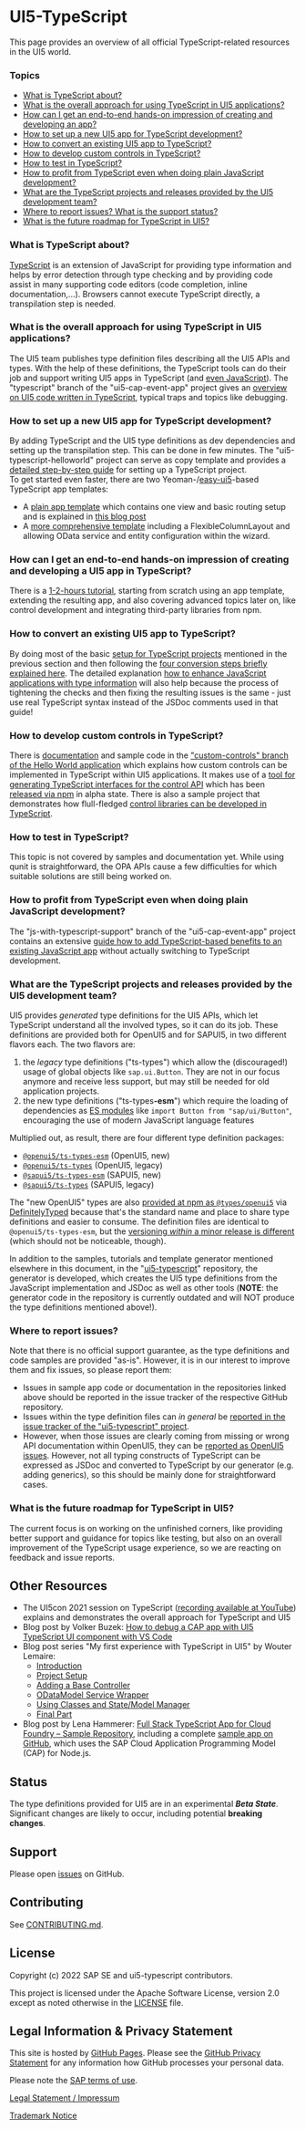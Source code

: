 # UI5-TypeScript

This page provides an overview of all official TypeScript-related resources in the UI5 world.

### Topics
- [What is TypeScript about?](#what-is-typescript-about)
- [What is the overall approach for using TypeScript in UI5 applications?](#what-is-the-overall-approach-for-using-typescript-in-ui5-applications)
- [How can I get an end-to-end hands-on impression of creating and developing an app?](#how-can-i-get-an-end-to-end-hands-on-impression-of-creating-and-developing-a-ui5-app-in-typescript)
- [How to set up a new UI5 app for TypeScript development?](#how-to-set-up-a-new-ui5-app-for-typescript-development)
- [How to convert an existing UI5 app to TypeScript?](#how-to-convert-an-existing-ui5-app-to-typescript)
- [How to develop custom controls in TypeScript?](#how-to-develop-custom-controls-in-typescript)
- [How to test in TypeScript?](#how-to-test-in-typescript)
- [How to profit from TypeScript even when doing plain JavaScript development?](#how-to-profit-from-typescript-even-when-doing-plain-javascript-development)
- [What are the TypeScript projects and releases provided by the UI5 development team?](#what-are-the-typescript-projects-and-releases-provided-by-the-ui5-development-team)
- [Where to report issues? What is the support status?](#where-to-report-issues)
- [What is the future roadmap for TypeScript in UI5?](#what-is-the-future-roadmap-for-typescript-in-ui5)


### What is TypeScript about?
[TypeScript](typescriptlang.org) is an extension of JavaScript for providing type information and helps by error detection through type checking and by providing code assist in many supporting code editors (code completion, inline documentation,...). Browsers cannot execute TypeScript directly, a transpilation step is needed.

### What is the overall approach for using TypeScript in UI5 applications?
The UI5 team publishes type definition files describing all the UI5 APIs and types. With the help of these definitions, the TypeScript tools can do their job and support writing UI5 apps in TypeScript (and [even JavaScript](https://github.com/SAP-samples/ui5-cap-event-app/tree/js-with-typescript-support#applying-typescript-benefits-to-a-javascript-application)). The "typescript" branch of the "ui5-cap-event-app" project gives an [overview on UI5 code written in TypeScript](https://github.com/SAP-samples/ui5-cap-event-app/blob/typescript/docs/typescript.md), typical traps and topics like debugging.

### How to set up a new UI5 app for TypeScript development?
By adding TypeScript and the UI5 type definitions as dev dependencies and setting up the transpilation step. This can be done in few minutes. The "ui5-typescript-helloworld" project can serve as copy template and provides a [detailed step-by-step guide](https://github.com/SAP-samples/ui5-typescript-helloworld/blob/main/step-by-step.md) for setting up a TypeScript project.<br>
To get started even faster, there are two Yeoman-/[easy-ui5](https://github.com/SAP/generator-easy-ui5)-based TypeScript app templates:
* A [plain app template](https://github.com/ui5-community/generator-ui5-ts-app) which contains one view and basic routing setup and is explained in [this blog post](https://blogs.sap.com/2021/07/01/getting-started-with-typescript-for-ui5-application-development/)
* A [more comprehensive template](https://github.com/ui5-community/generator-ui5-ts-app-fcl) including a FlexibleColumnLayout and allowing OData service and entity configuration within the wizard.

### How can I get an end-to-end hands-on impression of creating and developing a UI5 app in TypeScript?
There is a [1-2-hours tutorial](https://github.com/SAP-samples/ui5-typescript-tutorial), starting from scratch using an app template, extending the resulting app, and also covering advanced topics later on, like control development and integrating third-party libraries from npm.

### How to convert an existing UI5 app to TypeScript?
By doing most of the basic [setup for TypeScript projects](https://github.com/SAP-samples/ui5-typescript-helloworld/blob/main/step-by-step.md) mentioned in the previous section and then following the [four conversion steps briefly explained here](https://github.com/SAP-samples/ui5-cap-event-app/blob/typescript/docs/typescript.md#converting-ui5-apps-from-javascript-to-typescript). The detailed explanation [how to enhance JavaScript applications with type information](https://github.com/SAP-samples/ui5-cap-event-app/tree/js-with-typescript-support#applying-typescript-benefits-to-a-javascript-application) will also help because the process of tightening the checks and then fixing the resulting issues is the same - just use real TypeScript syntax instead of the JSDoc comments used in that guide!

### How to develop custom controls in TypeScript?
There is [documentation](https://github.com/SAP-samples/ui5-typescript-helloworld/blob/custom-controls/README.md) and sample code in the ["custom-controls" branch of the Hello World application](https://github.com/SAP-samples/ui5-typescript-helloworld/tree/custom-controls) which explains how custom controls can be implemented in TypeScript within UI5 applications. It makes use of a [tool for generating TypeScript interfaces for the control API](https://github.com/SAP/ui5-typescript/tree/main/packages/ts-interface-generator) which has been [released via npm](https://www.npmjs.com/package/@ui5/ts-interface-generator) in alpha state. There is also a sample project that demonstrates how flull-fledged [control libraries can be developed in TypeScript](https://github.com/SAP-samples/ui5-typescript-control-library).

### How to test in TypeScript?
This topic is not covered by samples and documentation yet. While using qunit is straightforward, the OPA APIs cause a few difficulties for which suitable solutions are still being worked on.

### How to profit from TypeScript even when doing plain JavaScript development?
The "js-with-typescript-support" branch of the "ui5-cap-event-app" project contains an extensive [guide how to add TypeScript-based benefits to an existing JavaScript app](https://github.com/SAP-samples/ui5-cap-event-app/blob/js-with-typescript-support/README.md) without actually switching to TypeScript development.

### What are the TypeScript projects and releases provided by the UI5 development team?
UI5 provides *generated* type definitions for the UI5 APIs, which let TypeScript understand all the involved types, so it can do its job. These definitions are provided both for OpenUI5 and for SAPUI5, in two different flavors each. The two flavors are:
1. the *legacy* type definitions ("ts-types") which allow the (discouraged!) usage of global objects like `sap.ui.Button`. They are not in our focus anymore and receive less support, but may still be needed for old application  projects.
1. the new type definitions ("ts-types<b>-esm</b>") which require the loading of dependencies as [ES modules](https://developer.mozilla.org/en-US/docs/Web/JavaScript/Guide/Modules) like `import Button from "sap/ui/Button"`, encouraging the use of modern JavaScript language features

Multiplied out, as result, there are four different type definition packages:
* [`@openui5/ts-types-esm`](https://www.npmjs.com/package/@openui5/ts-types-esm) (OpenUI5, new)
* [`@openui5/ts-types`](https://www.npmjs.com/package/@openui5/ts-types) (OpenUI5, legacy)
* [`@sapui5/ts-types-esm`](https://www.npmjs.com/package/@sapui5/ts-types-esm) (SAPUI5, new)
* [`@sapui5/ts-types`](https://www.npmjs.com/package/@sapui5/ts-types) (SAPUI5, legacy)

The "new OpenUI5" types are also [provided at npm as `@types/openui5`](https://www.npmjs.com/package/@types/openui5) via [DefinitelyTyped](https://github.com/DefinitelyTyped/DefinitelyTyped/tree/master/types/openui5) because that's the standard name and place to share type definitions and easier to consume. The definition files are identical to `@openui5/ts-types-esm`, but the [versioning *within* a minor release is different](https://github.com/DefinitelyTyped/DefinitelyTyped/blob/master/types/openui5/README.md#versioning) (which should not be noticeable, though).

In addition to the samples, tutorials and template generator mentioned elsewhere in this document, in the "[ui5-typescript](https://github.com/SAP/ui5-typescript)" repository, the generator is developed, which creates the UI5 type definitions from the JavaScript implementation and JSDoc as well as other tools (<b>NOTE</b>: the generator code in the repository is currently outdated and will NOT produce the type definitions mentioned above!).

### Where to report issues?
Note that there is no official support guarantee, as the type definitions and code samples are provided "as-is". However, it is in our interest to improve them and fix issues, so please report them:
* Issues in sample app code or documentation in the repositories linked above should be reported in the issue tracker of the respective GitHub repository. 
* Issues within the type definition files can *in general* be [reported in the issue tracker of the "ui5-typescript" project](https://github.com/SAP/ui5-typescript/issues).
* However, when those issues are clearly coming from missing or wrong API documentation within OpenUI5, they can be [reported as OpenUI5 issues](https://github.com/SAP/openui5/blob/master/CONTRIBUTING.md#report-an-issue). However, not all typing constructs of TypeScript can be expressed as JSDoc and converted to TypeScript by our generator (e.g. adding generics), so this should be mainly done for straightforward cases.


### What is the future roadmap for TypeScript in UI5?
The current focus is on working on the unfinished corners, like providing better support and guidance for topics like testing, but also on an overall improvement of the TypeScript usage experience, so we are reacting on feedback and issue reports.

## Other Resources

* The UI5con 2021 session on TypeScript ([recording available at YouTube](https://www.youtube.com/watch?v=5jfHNKQ48w8)) explains and demonstrates the overall approach for TypeScript and UI5
* Blog post by Volker Buzek: [How to debug a CAP app with UI5 TypeScript UI component with VS Code](https://blogs.sap.com/2021/11/16/debug-a-cap-app-with-ui5-typescript-ui-component-with-vs-code/)
* Blog post series "My first experience with TypeScript in UI5" by Wouter Lemaire:
    * [Introduction](https://blogs.sap.com/2021/11/19/my-first-experience-with-typescript-in-ui5-introduction/)
	* [Project Setup](https://blogs.sap.com/2021/11/23/my-first-experience-with-typescript-in-ui5-prepare-ts-project/)
	* [Adding a Base Controller](https://blogs.sap.com/2021/11/25/my-first-experience-with-typescript-in-ui5-basecontroller/)
	* [ODataModel Service Wrapper](https://blogs.sap.com/2021/11/30/my-first-experience-with-typescript-in-ui5-odatamodel-service-wrapper/)
	* [Using Classes and State/Model Manager](https://blogs.sap.com/2021/12/07/my-first-experience-with-typescript-in-ui5-classes-and-state-model-manager/)
	* [Final Part](https://blogs.sap.com/2021/12/08/my-first-experience-with-typescript-in-ui5-final/)
* Blog post by Lena Hammerer: [Full Stack TypeScript App for Cloud Foundry – Sample Repository](https://blogs.sap.com/2021/12/09/full-stack-typescript-app-for-cloud-foundry-sample-repository/), including a complete [sample app on GitHub](https://github.com/SAP-samples/btp-full-stack-typescript-app), which uses the SAP Cloud Application Programming Model (CAP) for Node.js.
## Status

The type definitions provided for UI5 are in an experimental **_Beta State_**. Significant changes are likely to occur, including potential **breaking changes**.

## Support

Please open [issues](https://github.com/SAP/ui5-typescript/issues) on GitHub.

## Contributing

See [CONTRIBUTING.md](https://github.com/SAP/ui5-typescript/blob/master/CONTRIBUTING.md).


## License

Copyright (c) 2022 SAP SE and ui5-typescript contributors.

This project is licensed under the Apache Software License, version 2.0 except as noted otherwise in the [LICENSE](LICENSE) file.

## Legal Information & Privacy Statement

This site is hosted by [GitHub Pages](https://pages.github.com/). Please see the [GitHub Privacy Statement](https://docs.github.com/en/github/site-policy/github-privacy-statement) for any information how GitHub processes your personal data.

Please note the [SAP terms of use](https://www.sap.com/corporate/en/legal/terms-of-use.html).

[Legal Statement / Impressum](https://www.sap.com/about/legal/impressum.html)

[Trademark Notice](https://www.sap.com/corporate/en/legal/trademark.html#third-party-trademark-notices)

